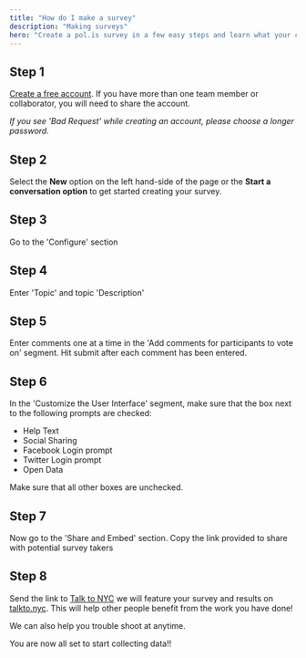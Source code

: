 ```yaml
---
title: "How do I make a survey"
description: "Making surveys"
hero: "Create a pol.is survey in a few easy steps and learn what your community thinks and feels."
---
```


## Step 1

[Create a free account](https://pol.is/createuser). If you have more than one team member or collaborator, you will need to share the account.

_If you see 'Bad Request' while creating an account, please choose a longer password._

## Step 2

Select the **New** option on the left hand-side of the page or the **Start a conversation option** to get started creating your survey.

## Step 3

Go to the 'Configure' section

## Step 4
Enter 'Topic' and topic 'Description'

## Step 5

Enter comments one at a time in the 'Add comments for participants to vote on' segment. Hit submit after each comment has been entered.

## Step 6

In the 'Customize the User Interface' segment, make sure that the box next to the following prompts are checked:

* Help Text
* Social Sharing
* Facebook Login prompt
* Twitter Login prompt
* Open Data

Make sure that all other boxes are unchecked.

## Step 7

Now go to the 'Share and Embed' section. Copy the link provided to share with potential survey takers

## Step 8

Send the link to [Talk to NYC](mailto:hi@talkto.nyc) we will feature your survey and results on [talkto.nyc](/). This will help other people benefit from the work you have done!

We can also help you trouble shoot at anytime.

You are now all set to start collecting data!!
